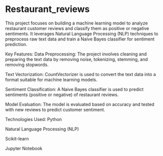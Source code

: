 # Restaurant_reviews

This project focuses on building a machine learning model to analyze restaurant customer reviews and classify them as positive or negative sentiments. It leverages Natural Language Processing (NLP) techniques to preprocess raw text data and train a Naive Bayes classifier for sentiment prediction.

Key Features:
Data Preprocessing: The project involves cleaning and preparing the text data by removing noise, tokenizing, stemming, and removing stopwords.

Text Vectorization: CountVectorizer is used to convert the text data into a format suitable for machine learning models.

Sentiment Classification: A Naive Bayes classifier is used to predict sentiments (positive or negative) of restaurant reviews.

Model Evaluation: The model is evaluated based on accuracy and tested with new reviews to predict customer sentiment.

Technologies Used:
Python

Natural Language Processing (NLP)

Scikit-learn

Jupyter Notebook
